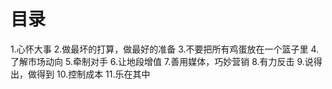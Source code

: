# 目录
1.心怀大事
2.做最坏的打算，做最好的准备
3.不要把所有鸡蛋放在一个篮子里
4.了解市场动向
5.牵制对手
6.让地段增值
7.善用媒体，巧妙营销
8.有力反击
9.说得出，做得到
10.控制成本
11.乐在其中

